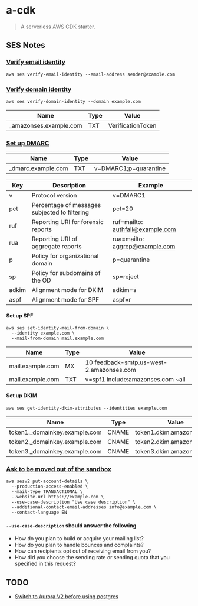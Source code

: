 # a-cdk

> A serverless AWS CDK starter.

## SES Notes

### [Verify email identity](https://docs.aws.amazon.com/ses/latest/DeveloperGuide/verify-email-addresses-procedure.html)

```shell script
aws ses verify-email-identity --email-address sender@example.com
```

### [Verify domain identity](https://docs.aws.amazon.com/ses/latest/DeveloperGuide/verify-domain-procedure.html)

```shell script
aws ses verify-domain-identity --domain example.com
```

| Name                    | Type | Value             |
| ----------------------- | ---- | ----------------- |
| \_amazonses.example.com | TXT  | VerificationToken |

### [Set up DMARC](https://docs.aws.amazon.com/ses/latest/DeveloperGuide/send-email-authentication-dmarc.html)

| Name                | Type | Value                 |
| ------------------- | ---- | --------------------- |
| \_dmarc.example.com | TXT  | v=DMARC1;p=quarantine |

| Key   | Description                                   | Example                           |
| ----- | --------------------------------------------- | --------------------------------- |
| v     | Protocol version                              | v=DMARC1                          |
| pct   | Percentage of messages subjected to filtering | pct=20                            |
| ruf   | Reporting URI for forensic reports            | ruf=mailto\: authfail@example.com |
| rua   | Reporting URI of aggregate reports            | rua=mailto\: aggrep@example.com   |
| p     | Policy for organizational domain              | p=quarantine                      |
| sp    | Policy for subdomains of the OD               | sp=reject                         |
| adkim | Alignment mode for DKIM                       | adkim=s                           |
| aspf  | Alignment mode for SPF                        | aspf=r                            |

#### Set up SPF

```shell script
aws ses set-identity-mail-from-domain \
  --identity example.com \
  --mail-from-domain mail.example.com
```

| Name             | Type | Value                                    |
| ---------------- | ---- | ---------------------------------------- |
| mail.example.com | MX   | 10 feedback-smtp.us-west-2.amazonses.com |
| mail.example.com | TXT  | v=spf1 include:amazonses.com ~all        |

#### Set up DKIM

```shell script
aws ses get-identity-dkim-attributes --identities example.com
```

| Name                           | Type  | Value                     |
| ------------------------------ | ----- | ------------------------- |
| token1.\_domainkey.example.com | CNAME | token1.dkim.amazonses.com |
| token2.\_domainkey.example.com | CNAME | token2.dkim.amazonses.com |
| token3.\_domainkey.example.com | CNAME | token3.dkim.amazonses.com |

### [Ask to be moved out of the sandbox](https://docs.aws.amazon.com/ses/latest/DeveloperGuide/request-production-access.html?icmpid=docs_ses_console)

```shell script
aws sesv2 put-account-details \
  --production-access-enabled \
  --mail-type TRANSACTIONAL \
  --website-url https://example.com \
  --use-case-description "Use case description" \
  --additional-contact-email-addresses info@example.com \
  --contact-language EN
```

#### `--use-case-description` should answer the following

- How do you plan to build or acquire your mailing list?
- How do you plan to handle bounces and complaints?
- How can recipients opt out of receiving email from you?
- How did you choose the sending rate or sending quota that you specified in
  this request?

## TODO

- [Switch to Aurora V2 before using postgres](https://aws.amazon.com/rds/aurora/serverless/)
